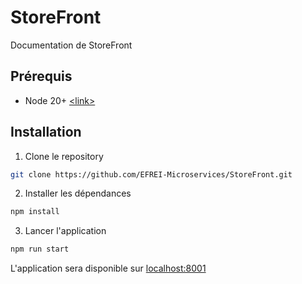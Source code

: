 # StoreFront

Documentation de StoreFront

## Prérequis
- Node 20+ [\<link\>](https://nodejs.org/en/download/)

## Installation

1. Clone le repository
```bash
git clone https://github.com/EFREI-Microservices/StoreFront.git
```

2. Installer les dépendances
```bash
npm install
```

3. Lancer l'application
```bash
npm run start
```

L'application sera disponible sur [localhost:8001](http://localhost:8001)
